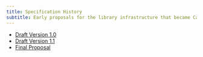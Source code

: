 ```yaml
---
title: Specification History
subtitle: Early proposals for the library infrastructure that became Cabal.
---
```


- [Draft Version 1.0](/proposal-1.0/)
- [Draft Version 1.1](/proposal-1.1/)
- [Final Proposal](/proposal/)
